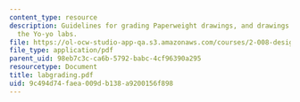 ```yaml
---
content_type: resource
description: Guidelines for grading Paperweight drawings, and drawings produced in
  the Yo-yo labs.
file: https://ol-ocw-studio-app-qa.s3.amazonaws.com/courses/2-008-design-and-manufacturing-ii-spring-2004/9c494d74faea009db138a9200156f898_labgrading.pdf
file_type: application/pdf
parent_uid: 98eb7c3c-ca6b-5792-babc-4cf96390a295
resourcetype: Document
title: labgrading.pdf
uid: 9c494d74-faea-009d-b138-a9200156f898
---
```


